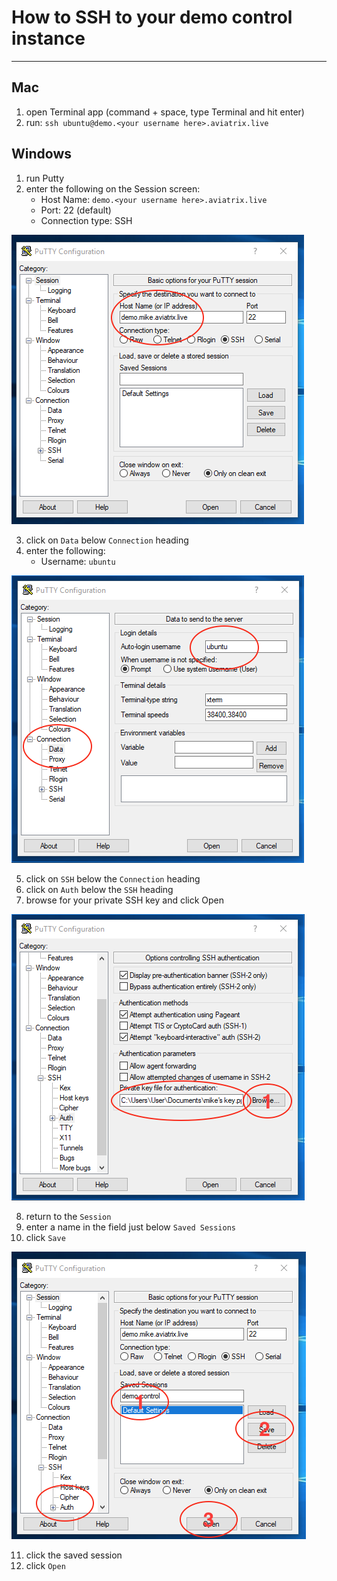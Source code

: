 # How to SSH to your demo control instance
----------------------------------------

## Mac

1. open Terminal app (command + space, type Terminal and hit enter)
2. run: 
     ```ssh ubuntu@demo.<your username here>.aviatrix.live```

## Windows
1. run Putty
2. enter the following on the Session screen:
   - Host Name: `demo.<your username here>.aviatrix.live`
   - Port: 22 (default)
   - Connection type: SSH

  ![Image](images/ssh/putty1.png)

3. click on `Data` below `Connection` heading
4. enter the following:
   - Username: `ubuntu`
 
  ![Image](images/ssh/putty2.png)

5. click on `SSH` below the `Connection` heading
6. click on `Auth` below the `SSH` heading
7. browse for your private SSH key and click Open

  ![Image](images/ssh/putty3.png)

8. return to the `Session`
9. enter a name in the field just below `Saved Sessions`
10. click `Save`

  ![Image](images/ssh/putty4.png)
 
11. click the saved session
12. click `Open`
